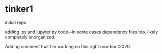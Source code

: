 # tinker1
initial repo

adding .py and jupyter py code--in some cases dependency files too.  likely completely unorganized. 

Adding comment that I'm working on this right now 6oct2020.
